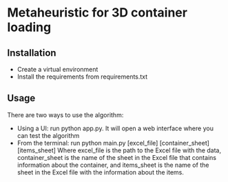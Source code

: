 # Metaheuristic for 3D container loading

## Installation
- Create a virtual environment
- Install the requirements from requirements.txt

## Usage
There are two ways to use the algorithm:
- Using a UI: run python app.py. It will open a web interface where you can test the algorithm
- From the terminal: run python main.py [excel_file] [container_sheet] [items_sheet] Where excel_file is the path to the Excel file with the data, container_sheet is the name of the sheet in the Excel file that contains information about the container, and items_sheet is the name of the sheet in the Excel file with the information about the items.
